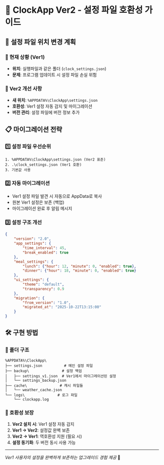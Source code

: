 # 🔄 ClockApp Ver2 - 설정 파일 호환성 가이드

## 📁 설정 파일 위치 변경 계획

### 🎯 현재 상황 (Ver1)
- **위치**: 실행파일과 같은 폴더 (`clock_settings.json`)
- **문제**: 프로그램 업데이트 시 설정 파일 손실 위험

### 🚀 Ver2 개선 사항  
- **새 위치**: `%APPDATA%\ClockApp\settings.json`
- **호환성**: Ver1 설정 자동 감지 및 마이그레이션
- **버전 관리**: 설정 파일에 버전 정보 추가

## 📋 마이그레이션 전략

### 1️⃣ 설정 파일 우선순위
```
1. %APPDATA%\ClockApp\settings.json (Ver2 표준)
2. .\clock_settings.json (Ver1 호환)  
3. 기본값 사용
```

### 2️⃣ 자동 마이그레이션
- Ver1 설정 파일 발견 시 자동으로 AppData로 복사
- 원본 Ver1 설정은 보존 (백업)
- 마이그레이션 완료 후 알림 메시지

### 3️⃣ 설정 구조 개선
```json
{
    "version": "2.0",
    "app_settings": {
        "time_interval": 45,
        "break_enabled": true
    },
    "meal_settings": {
        "lunch": {"hour": 12, "minute": 0, "enabled": true},
        "dinner": {"hour": 18, "minute": 0, "enabled": true}
    },
    "ui_settings": {
        "theme": "default",
        "transparency": 0.9
    },
    "migration": {
        "from_version": "1.0",
        "migrated_at": "2025-10-22T13:15:00"
    }
}
```

## 🛠️ 구현 방법

### 📂 폴더 구조
```
%APPDATA%\ClockApp\
├── settings.json          # 메인 설정 파일
├── backup\               # 설정 백업
│   ├── settings_v1.json  # Ver1에서 마이그레이션된 설정
│   └── settings_backup.json
├── cache\               # 캐시 파일들  
│   └── weather_cache.json
└── logs\               # 로그 파일
    └── clockapp.log
```

### 🔄 호환성 보장
1. **Ver2 설치 시**: Ver1 설정 자동 감지
2. **Ver1 → Ver2**: 설정값 완벽 보존  
3. **Ver2 → Ver1**: 역호환성 지원 (필요 시)
4. **설정 동기화**: 두 버전 동시 사용 가능

---
*Ver1 사용자의 설정을 완벽하게 보존하는 업그레이드 경험 제공* 🔄